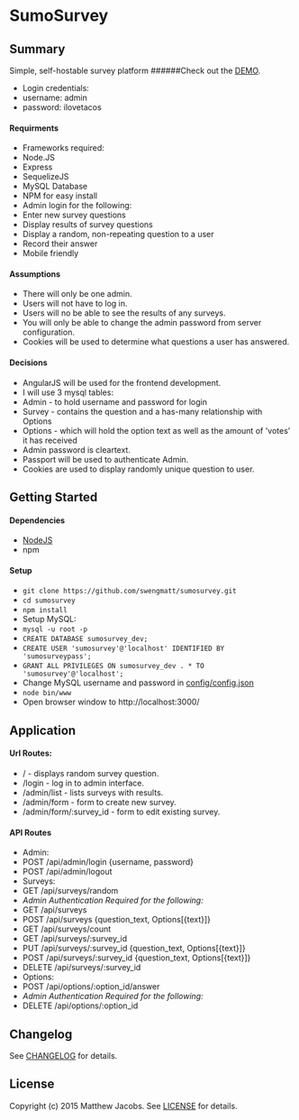 # SumoSurvey

## Summary

Simple, self-hostable survey platform
######Check out the [DEMO](http://demo.majacobs.net).
* Login credentials:
 * username: admin
 * password: ilovetacos


#### Requirments

* Frameworks required:
 *  Node.JS
 *  Express
 *  SequelizeJS
 *  MySQL Database
 *  NPM for easy install
* Admin login for the following:
 * Enter new survey questions
 * Display results of survey questions
* Display a random, non-repeating question to a user
* Record their answer
* Mobile friendly

#### Assumptions

* There will only be one admin.
* Users will not have to log in.
* Users will no be able to see the results of any surveys.
* You will only be able to change the admin password from server configuration.
* Cookies will be used to determine what questions a user has answered.

#### Decisions

* AngularJS will be used for the frontend development.
* I will use 3 mysql tables: 
 * Admin - to hold username and password for login
 * Survey - contains the question and a has-many relationship with Options
 * Options - which will hold the option text as well as the amount of 'votes' it has received
* Admin password is cleartext.
* Passport will be used to authenticate Admin.
* Cookies are used to display randomly unique question to user.

## Getting Started

#### Dependencies

* [NodeJS](https://nodejs.org/download/)
* npm

#### Setup

* `git clone https://github.com/swengmatt/sumosurvey.git`
* `cd sumosurvey`
* `npm install`
* Setup MySQL:
 * `mysql -u root -p`
 * `CREATE DATABASE sumosurvey_dev;`
 * `CREATE USER 'sumosurvey'@'localhost' IDENTIFIED BY 'sumosurveypass';`
 * `GRANT ALL PRIVILEGES ON sumosurvey_dev . * TO 'sumosurvey'@'localhost';`
* Change MySQL username and password in [config/config.json](config/config.json)
* `node bin/www`
* Open browser window to http://localhost:3000/

## Application

#### Url Routes:
* / - displays random survey question.
* /login - log in to admin interface.
* /admin/list - lists surveys with results.
* /admin/form - form to create new survey.
* /admin/form/:survey_id - form to edit existing survey.

#### API Routes

* Admin:
 * POST /api/admin/login {username, password}
 * POST /api/admin/logout
* Surveys:
 * GET /api/surveys/random
 * *Admin Authentication Required for the following:*
 * GET /api/surveys
 * POST /api/surveys {question_text, Options[{text}]}
 * GET /api/surveys/count
 * GET /api/surveys/:survey_id
 * PUT /api/surveys/:survey_id {question_text, Options[{text}]}
 * POST /api/surveys/:survey_id {question_text, Options[{text}]}
 * DELETE /api/surveys/:survey_id
* Options:
 * POST /api/options/:option_id/answer
 * *Admin Authentication Required for the following:*
 * DELETE /api/options/:option_id
 
## Changelog

See [CHANGELOG](CHANGELOG) for details.

## License

Copyright (c) 2015 Matthew Jacobs.
See [LICENSE](LICENSE) for details.
